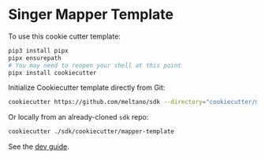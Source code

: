 # Singer Mapper Template

To use this cookie cutter template:

```bash
pip3 install pipx
pipx ensurepath
# You may need to reopen your shell at this point
pipx install cookiecutter
```

Initialize Cookiecutter template directly from Git:

```bash
cookiecutter https://github.com/meltano/sdk --directory="cookiecutter/mapper-template"
```

Or locally from an already-cloned `sdk` repo:

```bash
cookiecutter ./sdk/cookiecutter/mapper-template
```

See the [dev guide](https://sdk.meltano.com/en/latest/dev_guide.html).
